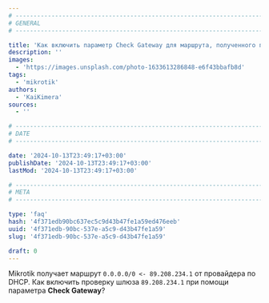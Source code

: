 ```yaml
---
# -------------------------------------------------------------------------------------------------------------------- #
# GENERAL
# -------------------------------------------------------------------------------------------------------------------- #

title: 'Как включить параметр Check Gateway для маршрута, полученного по DHCP?'
description: ''
images:
  - 'https://images.unsplash.com/photo-1633613286848-e6f43bbafb8d'
tags:
  - 'mikrotik'
authors:
  - 'KaiKimera'
sources:
  - ''

# -------------------------------------------------------------------------------------------------------------------- #
# DATE
# -------------------------------------------------------------------------------------------------------------------- #

date: '2024-10-13T23:49:17+03:00'
publishDate: '2024-10-13T23:49:17+03:00'
lastMod: '2024-10-13T23:49:17+03:00'

# -------------------------------------------------------------------------------------------------------------------- #
# META
# -------------------------------------------------------------------------------------------------------------------- #

type: 'faq'
hash: '4f371edb90bc637ec5c9d43b47fe1a59ed476eeb'
uuid: '4f371edb-90bc-537e-a5c9-d43b47fe1a59'
slug: '4f371edb-90bc-537e-a5c9-d43b47fe1a59'

draft: 0
---
```


Mikrotik получает маршрут `0.0.0.0/0 <- 89.208.234.1` от провайдера по DHCP. Как включить проверку шлюза `89.208.234.1` при помощи параметра **Check Gateway**?

<!--more-->
